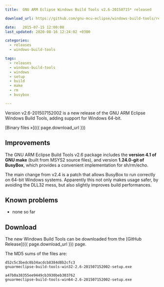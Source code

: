 ```yaml
---
title:  GNU ARM Eclipse Windows Build Tools v2.6-20150715* released

download_url: https://github.com/gnu-mcu-eclipse/windows-build-tools/releases/tag/v2.6

date:   2015-07-15 12:00:00
last_updated: 2020-08-16 12:24:02 +0300

categories:
  - releases
  - windows-build-tools

tags:
  - releases
  - windows-build-tools
  - windows
  - setup
  - build
  - make
  - rm
  - busybox

---
```


Version v2.6-201507152002 is a new release of the GNU ARM Eclipse Windows Build Tools, adding support for Windows 64-bit.

[Binary files »]({{ page.download_url }})

## Improvements

The GNU ARM Eclipse Build Tools v2.6 package includes the **version 4.1 of GNU make** (built from MSYS2 source files), and version **1.24.0-git of BusyBox**, which provides a convenient implementation for sh/rm/echo.

The main change from v2.4 is a patch that allows BusyBox to run correctly on 64-bit Windows systems. Apparently this not only makes usage safer, by avoiding the DLL32 mess, but also slightly improves build performances.

## Known problems

* none so far

## Download

The new Windows Build Tools can be downloaded from the [GitHub Release]({{ page.download_url }}) page.

The MD5 sums of the files are:

	d52c5c3bedc8b34acdcb8384d8b2cfc3  
	gnuarmeclipse-build-tools-win32-2.6-201507152002-setup.exe

	a47b0a38355ee9449cb3930beb303762  
	gnuarmeclipse-build-tools-win64-2.6-201507152002-setup.exe
